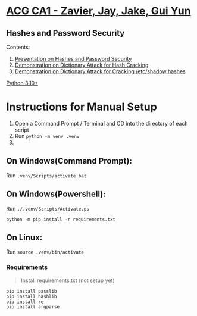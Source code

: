 # [ACG CA1 - Zavier, Jay, Jake, Gui Yun](https://github.com/deceptivecz/ACG)
## Hashes and Password Security


Contents:
1. [Presentation on Hashes and Password Security](https://docs.google.com/presentation/d/1HYUB_dm9PnOGj4p6uIEWgwSh6N6cqAhE-BWyugScz2Q/edit#slide=id.g17963b9726f_0_202)
2. [Demonstration on Dictionary Attack for Hash Cracking](https://github.com/deceptivecz/ACG/tree/main/Demonstration/hashcracker)
3. [Demonstration on Dictionary Attack for Cracking /etc/shadow hashes](https://github.com/deceptivecz/ACG/tree/main/Demonstration/linux%20administration)

[Python 3.10+](https://www.python.org/downloads/release/python-3102/)

# Instructions for Manual Setup
1. Open a Command Prompt / Terminal and CD into the directory of each script
2. Run `python -m venv .venv`
3. 
## On Windows(Command Prompt): 
Run `.venv/Scripts/activate.bat`

## On Windows(Powershell):
Run `./.venv/Scripts/Activate.ps`

`python -m pip install -r requirements.txt`

## On Linux:
Run `source .venv/bin/activate`



### Requirements
> Install requirements.txt (not setup yet)
```
pip install passlib
pip install hashlib
pip install re
pip install argparse
```
